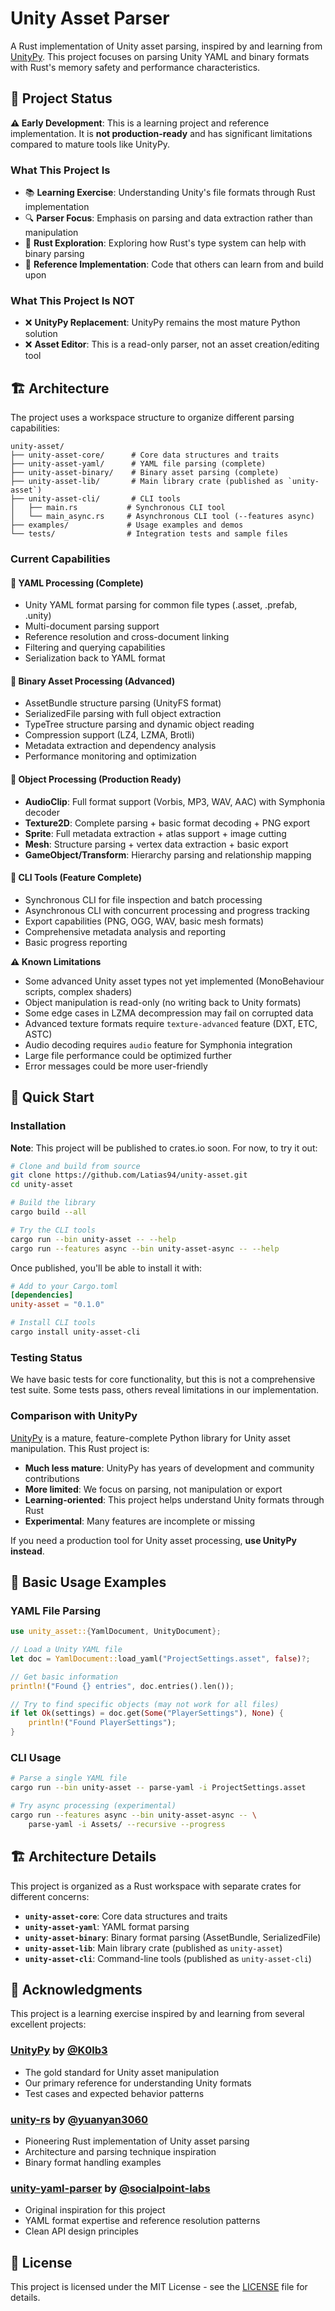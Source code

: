 # Unity Asset Parser

A Rust implementation of Unity asset parsing, inspired by and learning from [UnityPy](https://github.com/K0lb3/UnityPy). This project focuses on parsing Unity YAML and binary formats with Rust's memory safety and performance characteristics.

## 🎯 Project Status

**⚠️ Early Development**: This is a learning project and reference implementation. It is **not production-ready** and has significant limitations compared to mature tools like UnityPy.

### What This Project Is
- 📚 **Learning Exercise**: Understanding Unity's file formats through Rust implementation
- 🔍 **Parser Focus**: Emphasis on parsing and data extraction rather than manipulation
- 🦀 **Rust Exploration**: Exploring how Rust's type system can help with binary parsing
- 📖 **Reference Implementation**: Code that others can learn from and build upon

### What This Project Is NOT
- ❌ **UnityPy Replacement**: UnityPy remains the most mature Python solution
- ❌ **Asset Editor**: This is a read-only parser, not an asset creation/editing tool

## 🏗️ Architecture

The project uses a workspace structure to organize different parsing capabilities:

```text
unity-asset/
├── unity-asset-core/      # Core data structures and traits
├── unity-asset-yaml/      # YAML file parsing (complete)
├── unity-asset-binary/    # Binary asset parsing (complete)
├── unity-asset-lib/       # Main library crate (published as `unity-asset`)
├── unity-asset-cli/       # CLI tools
│   ├── main.rs           # Synchronous CLI tool
│   └── main_async.rs     # Asynchronous CLI tool (--features async)
├── examples/             # Usage examples and demos
└── tests/                # Integration tests and sample files
```

### Current Capabilities

#### 🔧 YAML Processing (Complete)
- Unity YAML format parsing for common file types (.asset, .prefab, .unity)
- Multi-document parsing support
- Reference resolution and cross-document linking
- Filtering and querying capabilities
- Serialization back to YAML format

#### 🔧 Binary Asset Processing (Advanced)
- AssetBundle structure parsing (UnityFS format)
- SerializedFile parsing with full object extraction
- TypeTree structure parsing and dynamic object reading
- Compression support (LZ4, LZMA, Brotli)
- Metadata extraction and dependency analysis
- Performance monitoring and optimization

#### 🔧 Object Processing (Production Ready)
- **AudioClip**: Full format support (Vorbis, MP3, WAV, AAC) with Symphonia decoder
- **Texture2D**: Complete parsing + basic format decoding + PNG export
- **Sprite**: Full metadata extraction + atlas support + image cutting
- **Mesh**: Structure parsing + vertex data extraction + basic export
- **GameObject/Transform**: Hierarchy parsing and relationship mapping

#### 🔧 CLI Tools (Feature Complete)
- Synchronous CLI for file inspection and batch processing
- Asynchronous CLI with concurrent processing and progress tracking
- Export capabilities (PNG, OGG, WAV, basic mesh formats)
- Comprehensive metadata analysis and reporting
- Basic progress reporting

**⚠️ Known Limitations**
- Some advanced Unity asset types not yet implemented (MonoBehaviour scripts, complex shaders)
- Object manipulation is read-only (no writing back to Unity formats)
- Some edge cases in LZMA decompression may fail on corrupted data
- Advanced texture formats require `texture-advanced` feature (DXT, ETC, ASTC)
- Audio decoding requires `audio` feature for Symphonia integration
- Large file performance could be optimized further
- Error messages could be more user-friendly

## 🚀 Quick Start

### Installation

**Note**: This project will be published to crates.io soon. For now, to try it out:

```bash
# Clone and build from source
git clone https://github.com/Latias94/unity-asset.git
cd unity-asset

# Build the library
cargo build --all

# Try the CLI tools
cargo run --bin unity-asset -- --help
cargo run --features async --bin unity-asset-async -- --help
```

Once published, you'll be able to install it with:

```toml
# Add to your Cargo.toml
[dependencies]
unity-asset = "0.1.0"
```

```bash
# Install CLI tools
cargo install unity-asset-cli
```

### Testing Status

We have basic tests for core functionality, but this is not a comprehensive test suite. Some tests pass, others reveal limitations in our implementation.

### Comparison with UnityPy

[UnityPy](https://github.com/K0lb3/UnityPy) is a mature, feature-complete Python library for Unity asset manipulation. This Rust project is:

- **Much less mature**: UnityPy has years of development and community contributions
- **More limited**: We focus on parsing, not manipulation or export
- **Learning-oriented**: This project helps understand Unity formats through Rust
- **Experimental**: Many features are incomplete or missing

If you need a production tool for Unity asset processing, **use UnityPy instead**.

## 📝 Basic Usage Examples

### YAML File Parsing

```rust
use unity_asset::{YamlDocument, UnityDocument};

// Load a Unity YAML file
let doc = YamlDocument::load_yaml("ProjectSettings.asset", false)?;

// Get basic information
println!("Found {} entries", doc.entries().len());

// Try to find specific objects (may not work for all files)
if let Ok(settings) = doc.get(Some("PlayerSettings"), None) {
    println!("Found PlayerSettings");
}
```

### CLI Usage

```bash
# Parse a single YAML file
cargo run --bin unity-asset -- parse-yaml -i ProjectSettings.asset

# Try async processing (experimental)
cargo run --features async --bin unity-asset-async -- \
    parse-yaml -i Assets/ --recursive --progress
```

## 🏗️ Architecture Details

This project is organized as a Rust workspace with separate crates for different concerns:

- **`unity-asset-core`**: Core data structures and traits
- **`unity-asset-yaml`**: YAML format parsing
- **`unity-asset-binary`**: Binary format parsing (AssetBundle, SerializedFile)
- **`unity-asset-lib`**: Main library crate (published as `unity-asset`)
- **`unity-asset-cli`**: Command-line tools (published as `unity-asset-cli`)

## 🙏 Acknowledgments

This project is a learning exercise inspired by and learning from several excellent projects:

### **[UnityPy](https://github.com/K0lb3/UnityPy)** by [@K0lb3](https://github.com/K0lb3)
- The gold standard for Unity asset manipulation
- Our primary reference for understanding Unity formats
- Test cases and expected behavior patterns

### **[unity-rs](https://github.com/yuanyan3060/unity-rs)** by [@yuanyan3060](https://github.com/yuanyan3060)
- Pioneering Rust implementation of Unity asset parsing
- Architecture and parsing technique inspiration
- Binary format handling examples

### **[unity-yaml-parser](https://github.com/socialpoint-labs/unity-yaml-parser)** by [@socialpoint-labs](https://github.com/socialpoint-labs)
- Original inspiration for this project
- YAML format expertise and reference resolution patterns
- Clean API design principles

## 📄 License

This project is licensed under the MIT License - see the [LICENSE](LICENSE) file for details.
